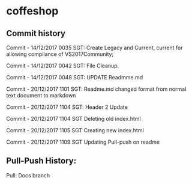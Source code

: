 # coffeshop
## Commit history

Commit - 14/12/2017 0035 SGT: Create Legacy and Current, current for allowing compilance of VS2017Community;

Commit - 14/12/2017 0042 SGT: File Cleanup.

Commit - 14/12/2017 0048 SGT: UPDATE Readmme.md

Commit - 20/12/2017 1101 SGT: Readme.md changed format from normal text document to markdown

Commit - 20/12/2017 1104 SGT: Header 2 Update

Commit - 20/12/2017 1104 SGT Deleting old index.html

Commit - 20/12/2017 1105 SGT Creating new index.html

Commit - 20/12/2017 1109 SGT Updating Pull-push on readme

## Pull-Push History:

Pull: Docs branch
